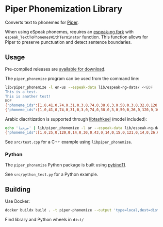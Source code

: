 # Piper Phonemization Library

Converts text to phonemes for [Piper](https://github.com/rhasspy/piper).

When using eSpeak phonemes, requires an [espeak-ng fork](https://github.com/rhasspy/espeak-ng) with `espeak_TextToPhonemesWithTerminator` function.
This function allows for Piper to preserve punctuation and detect sentence boundaries.


## Usage

Pre-compiled releases are [available for download](https://github.com/rhasspy/piper-phonemize/releases/tag/v1.0.0).

The `piper_phonemize` program can be used from the command line:

``` sh
lib/piper_phonemize -l en-us --espeak-data lib/espeak-ng-data/ <<EOF
This is a test.
This is another test!
EOF
{"phoneme_ids":[1,0,41,0,74,0,31,0,3,0,74,0,38,0,3,0,50,0,3,0,32,0,120,0,61,0,31,0,32,0,10,0,2],"phonemes":["ð","ɪ","s"," ","ɪ","z"," ","ɐ"," ","t","ˈ","ɛ","s","t","."],"processed_text":"This is a test.","text":"This is a test."}
{"phoneme_ids":[1,0,41,0,74,0,31,0,3,0,74,0,38,0,3,0,50,0,26,0,120,0,102,0,41,0,60,0,3,0,32,0,120,0,61,0,31,0,32,0,4,0,2],"phonemes":["ð","ɪ","s"," ","ɪ","z"," ","ɐ","n","ˈ","ʌ","ð","ɚ"," ","t","ˈ","ɛ","s","t","!"],"processed_text":"This is another test!","text":"This is another test!"}
```

Arabic diacritization is supported through [libtashkeel](https://github.com/mush42/libtashkeel/) (model included):

``` sh
echo 'مرحبا' | lib/piper_phonemize -l ar --espeak-data lib/espeak-ng-data/ --tashkeel_model etc/libtashkeel_model.ort
{"phoneme_ids":[1,0,25,0,120,0,14,0,30,0,43,0,14,0,15,0,121,0,14,0,26,0,2],"phonemes":["m","ˈ","a","r","ħ","a","b","ˌ","a","n"],"processed_text":"مَرْحَبًا","text":"مرحبا"}

```

See `src/test.cpp` for a C++ example using `libpiper_phonemize`.

### Python

The `piper_phonemize` Python package is built using [pybind11](https://pybind11.readthedocs.io).

See `src/python_test.py` for a Python example.


## Building

Use Docker:

``` sh
docker buildx build . -t piper-phonemize --output 'type=local,dest=dist'
```

Find library and Python wheels in `dist/`

